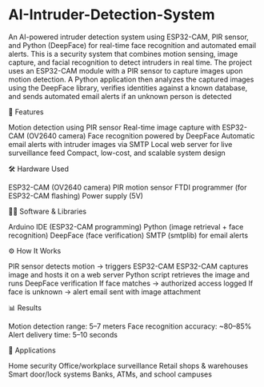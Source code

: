 # AI-Intruder-Detection-System
An AI-powered intruder detection system using ESP32-CAM, PIR sensor, and Python (DeepFace) for real-time face recognition and automated email alerts. 
This is a security system that combines motion sensing, image capture, and facial recognition to detect intruders in real time. The project uses an ESP32-CAM module with a PIR sensor to capture images upon motion detection. A Python application then analyzes the captured images using the DeepFace library, verifies identities against a known database, and sends automated email alerts if an unknown person is detected

🚀 Features

Motion detection using PIR sensor
Real-time image capture with ESP32-CAM (OV2640 camera)
Face recognition powered by DeepFace
Automatic email alerts with intruder images via SMTP
Local web server for live surveillance feed
Compact, low-cost, and scalable system design

🛠️ Hardware Used

ESP32-CAM (OV2640 camera)
PIR motion sensor
FTDI programmer (for ESP32-CAM flashing)
Power supply (5V)

🧑‍💻 Software & Libraries

Arduino IDE (ESP32-CAM programming)
Python (image retrieval + face recognition)
DeepFace (face verification)
SMTP (smtplib) for email alerts

⚙️ How It Works

PIR sensor detects motion → triggers ESP32-CAM
ESP32-CAM captures image and hosts it on a web server
Python script retrieves the image and runs DeepFace verification
If face matches → authorized access logged
If face is unknown → alert email sent with image attachment

📊 Results

Motion detection range: 5–7 meters
Face recognition accuracy: ~80–85%
Alert delivery time: 5–10 seconds

📌 Applications

Home security
Office/workplace surveillance
Retail shops & warehouses
Smart door/lock systems
Banks, ATMs, and school campuses
